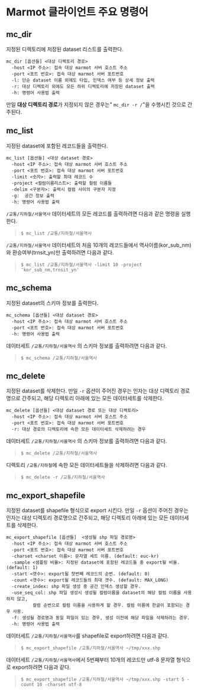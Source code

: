 # Marmot 클라이언트 주요 명령어

## mc_dir
지정된 디렉토리에 저장된 dataset 리스트를 출력한다.
<pre><code>mc_dir [옵션들] <대상 디렉토리 경로>
  -host &ltIP 주소>: 접속 대상 marmot 서버 호스트 주소
  -port &lt포트 번호>: 접속 대상 marmot 서버 포트번호
  -l: 단순 dataset 이름 외에도 타입, 인덱스 여부 등 상세 정보 출력
  -r: 대상 디렉토리 외에도 모든 하위 디렉토리에 저장된 dataset 출력
  -h: 명령어 사용법 출력
</code></pre>
만일 **대상 디렉토리 경로**가 지정되지 않은 경우는" `mc_dir -r /`"을 수행시킨 것으로 간주된다.

## mc_list
지정된 dataset에 포함된 레코드들을 출력한다.
<pre><code>mc_list [옵션들] <대상 dataset 경로>
  -host &ltIP 주소>: 접속 대상 marmot 서버 호스트 주소
  -port &lt포트 번호>: 접속 대상 marmot 서버 포트번호
  -limit &lt숫자>: 출력할 최대 레코드 수
  -project &lt컬럼이름리스트>: 출력할 컬럼 이름들
  -delim &lt구분자>: 출력시 컬럼 사이의 구분자 지정
  -g:  공간 정보 출력
  -h: 명령어 사용법 출력
</code></pre>
`/교통/지하철/서울역사` 데이터세트의 모든 레코드를 출력하려면 다음과 같은 명령을 실행한다.
>`$ mc_list /교통/지하철/서울역사`

`/교통/지하철/서울역사` 데이터세트의 처음 10개의 레코드들에서 역사이름(kor_sub_nm)와
환승여부(trnsit_yn)만 출력하려면 다음과 같다.
>`$ mc_list /교통/지하철/서울역사 -limit 10 -project 'kor_sub_nm,trnsit_yn'`

## mc_schema
지정된 dataset의 스키마 정보를 출력한다.
<pre><code>mc_schema [옵션들] <대상 dataset 경로>
  -host &ltIP 주소>: 접속 대상 marmot 서버 호스트 주소
  -port &lt포트 번호>: 접속 대상 marmot 서버 포트번호
  -h: 명령어 사용법 출력
</code></pre>
데이터세트 `/교통/지하철/서울역사` 의 스키마 정보를 출력하려면 다음과 같다.
>`$ mc_schema /교통/지하철/서울역사`

## mc_delete
지정된 dataset를 삭제한다.
만일 `-r` 옵션이 주어진 경우는 인자는 대상 디렉토리 경로명으로 간주되고,
해당 디렉토리 아래에 있는 모든 데이터세트를 삭제한다.
<pre><code>mc_delete [옵션들] <대상 dataset 경로 또는 대상 디렉토리>
  -host &ltIP 주소>: 접속 대상 marmot 서버 호스트 주소
  -port &lt포트 번호>: 접속 대상 marmot 서버 포트번호
  -r: 대상 경로의 디렉토리에 속한 모든 데이터세트 삭제하려는 경우
</code></pre>
데이터세트 `/교통/지하철/서울역사` 의 스키마 정보를 출력하려면 다음과 같다.
>`$ mc_delete /교통/지하철/서울역사`

디렉토리 `/교통/지하철`에 속한 모든 데이터세트들을 삭제하려면 다음과 같다.
>`$ mc_delete -r /교통/지하철/서울역사`

## mc_export_shapefile
지정된 dataset를 shapefile 형식으로 export 시킨다.
만일 `-r` 옵션이 주어진 경우는 인자는 대상 디렉토리 경로명으로 간주되고,
해당 디렉토리 아래에 있는 모든 데이터세트를 삭제한다.
<pre><code>mc_export_shapefile [옵션들] <export 대상 marmot 경로명> <생성될 shp 파일 경로명>
  -host &ltIP 주소>: 접속 대상 marmot 서버 호스트 주소
  -port &lt포트 번호>: 접속 대상 marmot 서버 포트번호
  -charset &ltcharset 이름>: 문자열 세트 이름. (default: euc-kr)
  -sample &lt샘플링 비율>: 지정된 dataset에 포함된 레코드들 중 export될 비율. (default: 1)
  -start &lt갯수>: export될 첫번째 레코드의 순번. (default: 0)
  -count &lt갯수>: export될 레코드들의 최대 갯수. (default: MAX_LONG)
  -create_index: shp 파일 생성 중 공간 인덱스 생성할 경우.
  -use_seq_col: shp 파일 생성시 생성될 컬럼이름을 dataset의 해당 컬럼 이름을 사용하지 않고,
          컬럼 순번으로 컬럼 이름을 사용하게 할 경우. 컬럼 이름에 한글이 포함되는 경우 사용.
  -f: 생성될 경로명과 동일 파일이 있는 경우, 생성 이전에 해당 파일을 삭제하려는 경우.
  -h: 명령어 사용법 출력
</code></pre>
데이터세트 `/교통/지하철/서울역사`를 shapefile로 export하려면 다음과 같다.
>`$ mc_export_shapefile /교통/지하철/서울역사 ~/tmp/xxx.shp`

데이터세트 `/교통/지하철/서울역사`에서 5번째부터 10개의 레코드만 utf-8 문자열 형식으로 export하려면 다음과 같다.
>`$ mc_export_shapefile /교통/지하철/서울역사 ~/tmp/xxx.shp -start 5 -count 10 -charset utf-8`
